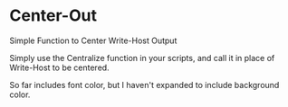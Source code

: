 # Center-Out
Simple Function to Center Write-Host Output

Simply use the Centralize function in your scripts, and call it in place of Write-Host to be centered.

So far includes font color, but I haven't expanded to include background color.
